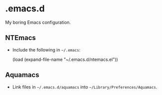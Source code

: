 .emacs.d
========

My boring Emacs configuration.

NTEmacs
-------

* Include the following in `~/.emacs`:

    (load (expand-file-name "~/.emacs.d/ntemacs.el"))

Aquamacs
--------

* Link files in `~/.emacs.d/aquamacs` into `~/Library/Preferences/Aquamacs`.
